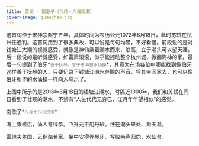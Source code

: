 ```yaml
---
title: 苏词 - 南歌子（八月十八日观潮）
cover-image: guanchao.jpg
---
```


这首词作于宋神宗熙宁五年，具体时间为农历公元1072年8月18日，此时苏轼在杭州任通判。这首词用到了很多典故，可以说是每句均带，不好看懂。前段说的是对钱塘江大潮的视觉感受，就像是神仙乘着潮水而来，浪高，立于潮头可以望天涯。后一段说的是听觉感受，如雷声滚滚，似乎能撼动整个杭州城，掀翻海神的家。最后一句提到了伯牙*<small><font color="grey">善于抚琴，曾于东海做水仙操</font></small>*，其意为在场各位中哪能找到像伯牙这样善于抚琴的人，只要记录下钱塘江潮水奔腾的声音，将其带回家去，也可以像伯牙所作的水仙操一样向人夸示了。

上图中所示的是2016年8月18日的钱塘江潮水，时隔近1000年，我们和苏轼在同日看到了壮观的潮水，不禁有“人生代代无穷已，江月年年望相似”的感觉。

南歌子*<small><font color="grey">八月十八日观潮</font></small>*

海上乘槎侣，仙人萼绿华。飞升元不用丹砂。住在潮头来处、渺天涯。

雷辊夫差国，云翻海若家。坐中安得弄琴牙。写取余声归向、水仙夸。

